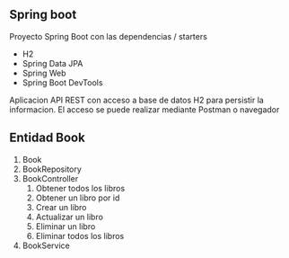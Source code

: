 ## Spring boot 

Proyecto Spring Boot con las dependencias / starters
* H2
* Spring Data JPA
* Spring Web
* Spring Boot DevTools

Aplicacion API REST con acceso a base de datos H2 para persistir la informacion.
El acceso se puede realizar mediante Postman o navegador

## Entidad Book

1. Book
2. BookRepository
3. BookController
    1. Obtener todos los libros
   2. Obtener un libro por id
   3. Crear un libro
   4. Actualizar un libro
   5. Eliminar un libro
   6. Eliminar todos los libros
4. BookService
